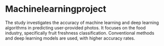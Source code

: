 # Machinelearningproject
The study investigates the accuracy of machine learning and deep learning algorithms in predicting user-provided photos. It focuses on the food industry, specifically fruit freshness classification. Conventional methods and deep learning models are used, with higher accuracy rates.
